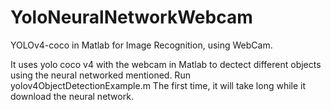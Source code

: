 # YoloNeuralNetworkWebcam
YOLOv4-coco in Matlab for Image Recognition, using WebCam.

It uses yolo coco v4 with the webcam in Matlab to dectect different objects using the neural networked mentioned. Run yolov4ObjectDetectionExample.m
The first time, it will take long while it download the neural network.
